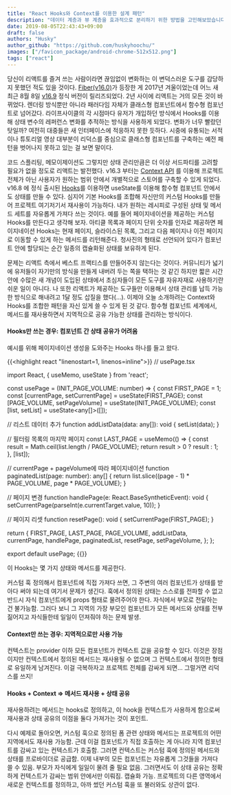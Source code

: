 ```yaml
---
title: "React Hooks와 Context를 이용한 설계 패턴"
description: "데이터 계층과 뷰 계층을 효과적으로 분리하기 위한 방법을 고민해보았습니다."
date: 2019-08-05T22:43:43+09:00
draft: false
authors: "Husky"
author_github: "https://github.com/huskyhoochu/"
images: ["/favicon_package/android-chrome-512x512.png"]
tags: ["react"]
---
```


당신이 리액트를 즐겨 쓰는 사람이라면 끊임없이 변화하는 이 변덕스러운 도구를 감당하지 못했던 적도 있을 것이다. <a href="https://tech.wanted.co.kr/frontend/2018/01/07/react-fiber.html" target="_blank" rel="noopener noreferrer">Fiber(v16.0)</a>가 등장한 게 2017년 겨울이었는데 어느 새 최근 8월 8일 <a href="https://github.com/facebook/react/releases/tag/v16.9.0" target="_blank" rel="noopener noreferrer">v16.9</a> 정식 버전이 릴리즈되었다. 2년 사이에 리액트는 거의 모든 것이 바뀌었다. 렌더링 방식뿐만 아니라 패러다임 자체가 클래스형 컴포넌트에서 함수형 컴포넌트로 넘어갔다. 라이프사이클의 각 시점마다 유저가 개입하던 방식에서 Hooks를 이용해 상태 변수의 레퍼런스 변화를 추적하는 방식을 사용하게 되었다. 변화가 너무 빨랐던 탓일까? 여전히 대중들은 새 인터페이스에 적응하지 못한 듯하다. 시중에 유통되는 서적이나 튜토리얼 영상 대부분이 리덕스를 중심으로 클래스형 컴포넌트를 구축하는 예전 패턴을 벗어나지 못하고 있는 걸 보면 말이다.

코드 스플리팅, 메모이제이션도 그렇지만 상태 관리만큼은 더 이상 서드파티를 고려할 필요가 없을 정도로 리액트는 발전했다. v16.3 부터는 <a href="https://reactjs.org/blog/2018/03/29/react-v-16-3.html" target="_blank" rel="noopener noreferrer">Context API</a> 를 이용해 프로젝트 전체가 아닌 사용자가 원하는 범위 안에서 개별적으로 스토어를 구축할 수 있게 되었다. v16.8 에 정식 출시된 <a href="https://ko.reactjs.org/docs/hooks-intro.html" target="_blank" rel="noopener noreferrer">Hooks</a>를 이용하면 useState를 이용해 함수형 컴포넌트 안에서도 상태를 만들 수 있다. 심지어 기본 Hooks를 조합해 자신만의 커스텀 Hooks를 만들어 프로젝트 여기저기서 재사용이 가능하다. 내가 원하는 레시피로 구성된 상태 및 메서드 세트를 자유롭게 가져다 쓰는 것이다. 예를 들어 페이지네이션을 제공하는 커스텀 Hooks를 만든다고 생각해 보자. 아티클 목록과 페이지 단위 숫자를 인자로 제공하면 페이지네이션 Hooks는 현재 페이지, 슬라이스된 목록, 그리고 다음 페이지나 이전 페이지로 이동할 수 있게 하는 메서드를 리턴해준다. 청사진의 형태로 선언되어 있다가 컴포넌트 안에 할당되는 순간 일종의 캡슐화된 상태를 보유하게 된다.

문제는 리액트 측에서 베스트 프랙티스를 만들어주지 않는다는 것이다. 커뮤니티가 넓기에 유저들이 자기만의 방식을 만들게 내버려 두는 쪽을 택하는 것 같긴 하지만 짧은 시간 안에 수많은 새 개념이 도입된 상태에서 초심자들이 모든 도구를 자유자재로 사용하기란 쉬운 일이 아니다. 나 또한 리액트가 제공하는 도구들만 이용해서 상태 관리를 납득 가능한 방식으로 해내려고 1달 정도 삽질을 했다(...). 이제야 오늘 소개하려는 Context와 Hooks를 조합한 패턴을 자신 있게 쓸 수 있게 된 것 같다. 함수형 컴포넌트 세계에서, 메서드를 재사용하면서 지역적으로 공유 가능한 상태를 관리하는 방식이다.

#### Hooks만 쓰는 경우: 컴포넌트 간 상태 공유가 어려움

예시를 위해 페이지네이션 생성을 도와주는 Hooks 하나를 들고 왔다.

{{<highlight react "linenostart=1, linenos=inline">}}
// usePage.tsx

import React, { useMemo, useState } from 'react';

const usePage = (INIT_PAGE_VOLUME: number) => {
  const FIRST_PAGE = 1;
  const [currentPage, setCurrentPage] = useState<number>(FIRST_PAGE);
  const [PAGE_VOLUME, setPageVolume] = useState<number>(INIT_PAGE_VOLUME);
  const [list, setList] = useState<any[]>([]);

  // 리스트 데이터 추가
  function addListData(data: any[]): void {
    setList(data);
  }

  // 필터링 목록의 마지막 페이지
  const LAST_PAGE = useMemo(() => {
    const result = Math.ceil(list.length / PAGE_VOLUME);
    return result > 0 ? result : 1;
  }, [list]);

  // currentPage + pageVolume에 따라 페이지네이션
  function paginatedList(page: number): any[] {
    return list.slice((page - 1) * PAGE_VOLUME, page * PAGE_VOLUME);
  }

  // 페이지 변경
  function handlePage(e: React.BaseSyntheticEvent): void {
    setCurrentPage(parseInt(e.currentTarget.value, 10));
  }

  // 페이지 리셋
  function resetPage(): void {
    setCurrentPage(FIRST_PAGE);
  }

  return {
    FIRST_PAGE,
    LAST_PAGE,
    PAGE_VOLUME,
    addListData,
    currentPage,
    handlePage,
    paginatedList,
    resetPage,
    setPageVolume,
  };
};

export default usePage;
{{</highlight>}}

이 Hooks는 몇 가지 상태와 메서드를 제공한다. 


커스텀 훅 정의해서 컴포넌트에 직접 가져다 쓰면, 그 주변의 여러 컴포넌트가 상태를 받아다 써야 되는데 여기서 문제가 생긴다. 훅에서 정의된 상태는 스스로를 전파할 수 없고 반드시 자식 컴포넌트에게 props 형태로 물려주어야 한다. 자식에서 부모로 전달하는 건 불가능함. 그러다 보니 그 지역의 가장 부모인 컴포넌트가 모든 메서드와 상태를 전부 짊어지고 자식들한테 일일이 던져줘야 하는 문제 발생.

#### Context만 쓰는 경우: 지역적으로만 사용 가능

컨텍스트는 provider 이하 모든 컴포넌트가 컨텍스트 값을 공유할 수 있다. 이것은 장점이지만 컨텍스트에서 정의된 메서드는 재사용될 수 없으며 그 컨텍스트에서 정의한 형태로 유일하게 남겨진다. 이걸 극복하자고 프로젝트 전체를 감싸게 되면... 그럴거면 리덕스를 쓰지!

#### Hooks + Context => 메서드 재사용 + 상태 공유

재사용하려는 메서드는 hooks로 정의하고, 이 hook을 컨텍스트가 사용하게 함으로써 재사용과 상태 공유의 이점을 둘다 가져가는 것이 포인트.

다시 예제로 돌아오면, 커스텀 훅으로 정의된 폼 관련 상태와 메서드는 프로젝트의 어떤 지역에서도 재사용 가능함. 근데 이걸 컴포넌트가 직접 호출하는 게 아니라 지역 컴포넌트를 감싸고 있는 컨텍스트가 호출함. 그러면 컨텍스트는 커스텀 훅에 정의된 메서드와 상태를 프로바이더로 공급함. 이제 내부의 모든 컴포넌트는 자유롭게 그것들을 가져다 쓸 수 있음. 부모가 자식에게 일일이 물려 줄 필요 없음. 그러면서도 이 상태 공유는 정확하게 컨텍스트가 감싸는 범위 안에서만 이뤄짐. 캡슐화 가능. 프로젝트의 다른 영역에서 새로운 컨텍스트를 정의하고, 아까 썼던 커스텀 훅을 또 불러와도 상관이 없다.

